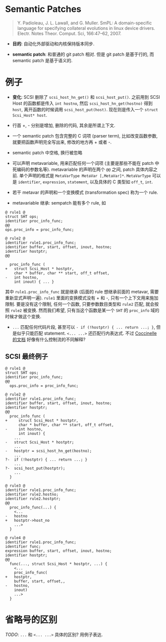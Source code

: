 # Semantic Patches

> Y. Padioleau, J. L. Lawall, and G. Muller. SmPL: A domain-specific language for specifying collateral evolutions in linux device drivers. Electr. Notes Theor.  Comput. Sci, 166:47–62, 2007.

* **目的**: 自动化外部驱动和内核保持版本同步.

* **semantic patch**: 和普通的 git patch 相对.
  但是 git patch 是基于行的,
  而 semantic patch 是基于语义的.

# 例子
* **变化**: SCSI 删除了 `scsi_host_hn_get()` 和 `scsi_host_put()`.
  之前用到 SCSI Host 的函数都是传入 `int hostno`,
  然后 `scsi_host_hn_get(hostno)` 得到 `host`,
  离开函数的时候调用 `scsi_host_put(host)`.
  现在则是传入一个 `struct Scsi_Host* host`.

* 行首 +, - 分别是增加, 删除的代码, 其余是所谓上下文.

* 一个 semantic patch 包含完整的 C 词项 (parser term), 比如改变函数参数,
  就要把函数声明完全写出来, 修改的地方再 + 或者 -.

* semantic patch 中空格, 换行被忽略

* 可以声明 metavariable, 用来匹配任何一个词项 (主要是那些不能在 patch 中死编码的参数名等).
  metavariable 的声明在两个 `@@` 之间, patch 具体内容之前.
  单个声明的格式是 `MetaVarType MetaVar [,MetaVar]*`.
  `MetaVarType` 可以是 `identifier`, `expression`, `statement`, 以及具体的 C 类型如
  `off_t`, `int`.

* 若干 metavar 的声明和一个变换模式 (transformation spec) 称为一个 rule.

* metavariable 继承: sempatch 能有多个 rule, 如
```
@ rule1 @
struct SHT ops;
identifier proc_info_func;
@@
ops.proc_info = proc_info_func;

@ rule2 @
identifier rule1.proc_info_func;
identifier buffer, start, offset, inout, hostno;
identifier hostptr;
@@

  proc_info_func (
+   struct Scsi_Host * hostptr,
    char * buffer, char ** start, off_t offset,
-   int hostno,
    int inout) { ... }
```
  其中 `rule1.proc_info_func` 就是继承 (后面的 rule 想继承前面的 metavar, 需要重新显式声明一遍).
  `rule1` 里面的变换模式没有 + 和 -, 只有一个上下文用来施加限制.
  要是没有这个限制, 任何一个函数, 只要参数数目类型和 `rule2` 匹配, 就会按照 `rule2` 被变换.
  然而我们希望, 只有当这个函数是某一个 `SHT` 的 `proc_info` 域的时候才做这个变换.

* `...` 匹配任何代码片段, 甚至可以 `- if (!hostptr) { ... return ...; }`, 但是似乎只能匹配 statement.
`<... ...>` 还匹配行内表达式.
  不过 [Coccinelle 的文档](http://coccinelle.lip6.fr/docs/main_grammar004.html) 好像有什么控制流的不同解释?

## SCSI 最终例子
```
@ rule1 @
struct SHT ops;
identifier proc_info_func;
@@
  ops.proc_info = proc_info_func;

@ rule2 @
identifier rule1.proc_info_func;
identifier buffer, start, offset, inout, hostno;
identifier hostptr;
@@
  proc_info_func (
+     struct Scsi_Host * hostptr,
      char * buffer, char ** start, off_t offset,
-     int hostno,
      int inout) {
    ...
-   struct Scsi_Host * hostptr;
    ...
-   hostptr = scsi_host_hn_get(hostno);
    ...
?-  if (!hostptr) { ... return ...; }
    ...
?-  scsi_host_put(hostptr);
    ...
  }

@ rule3 @
identifier rule1.proc_info_func;
identifier rule2.hostno;
identifier rule2.hostptr;
@@
  proc_info_func(...) {
    <...
-   hostno
+   hostptr->host_no
    ...>
  }

@ rule4 @
identifier rule1.proc_info_func;
identifier func;
expression buffer, start, offset, inout, hostno;
identifier hostptr;
@@
  func(..., struct Scsi_Host * hostptr, ...) {
    <...
    proc_info_func(
+   hostptr,
    buffer, start, offset,,
-   hostno,
    inout)
    ...>
  }
```

# 省略号的区别
*TODO*: `...` 和 `<... ...>` 具体的区别? 用例子表达.
